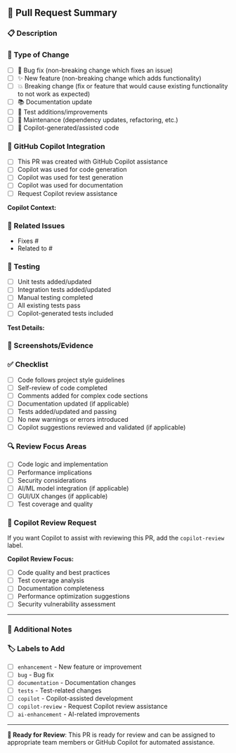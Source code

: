 ## 🚀 Pull Request Summary

### 📋 Description
<!-- Provide a clear and concise description of the changes -->



### 🔄 Type of Change
<!-- Mark the relevant option with an [x] -->
- [ ] 🐛 Bug fix (non-breaking change which fixes an issue)
- [ ] ✨ New feature (non-breaking change which adds functionality)
- [ ] 💥 Breaking change (fix or feature that would cause existing functionality to not work as expected)
- [ ] 📚 Documentation update
- [ ] 🧪 Test additions/improvements
- [ ] 🔧 Maintenance (dependency updates, refactoring, etc.)
- [ ] 🤖 Copilot-generated/assisted code

### 🤖 GitHub Copilot Integration
<!-- If this PR involves Copilot assistance, provide details -->
- [ ] This PR was created with GitHub Copilot assistance
- [ ] Copilot was used for code generation
- [ ] Copilot was used for test generation
- [ ] Copilot was used for documentation
- [ ] Request Copilot review assistance

**Copilot Context:**
<!-- If using Copilot, describe how it was used -->



### 🎯 Related Issues
<!-- Link to related issues using "Fixes #123" or "Closes #123" -->
- Fixes #
- Related to #

### 🧪 Testing
<!-- Describe the testing performed -->
- [ ] Unit tests added/updated
- [ ] Integration tests added/updated
- [ ] Manual testing completed
- [ ] All existing tests pass
- [ ] Copilot-generated tests included

**Test Details:**


### 📸 Screenshots/Evidence
<!-- If applicable, add screenshots or other evidence -->



### ✅ Checklist
<!-- Mark completed items with [x] -->
- [ ] Code follows project style guidelines
- [ ] Self-review of code completed
- [ ] Comments added for complex code sections
- [ ] Documentation updated (if applicable)
- [ ] Tests added/updated and passing
- [ ] No new warnings or errors introduced
- [ ] Copilot suggestions reviewed and validated (if applicable)

### 🔍 Review Focus Areas
<!-- Highlight specific areas that need reviewer attention -->
- [ ] Code logic and implementation
- [ ] Performance implications
- [ ] Security considerations
- [ ] AI/ML model integration (if applicable)
- [ ] GUI/UX changes (if applicable)
- [ ] Test coverage and quality

### 🤖 Copilot Review Request
<!-- For automatic Copilot assistance -->
If you want Copilot to assist with reviewing this PR, add the `copilot-review` label.

**Copilot Review Focus:**
- [ ] Code quality and best practices
- [ ] Test coverage analysis
- [ ] Documentation completeness
- [ ] Performance optimization suggestions
- [ ] Security vulnerability assessment

---

### 📝 Additional Notes
<!-- Any additional information for reviewers -->



### 🏷️ Labels to Add
<!-- Suggest labels for this PR -->
- [ ] `enhancement` - New feature or improvement
- [ ] `bug` - Bug fix
- [ ] `documentation` - Documentation changes
- [ ] `tests` - Test-related changes
- [ ] `copilot` - Copilot-assisted development
- [ ] `copilot-review` - Request Copilot review assistance
- [ ] `ai-enhancement` - AI-related improvements

---

**🚀 Ready for Review**: This PR is ready for review and can be assigned to appropriate team members or GitHub Copilot for automated assistance.